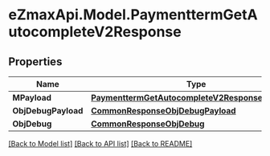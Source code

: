
# eZmaxApi.Model.PaymenttermGetAutocompleteV2Response

## Properties

Name | Type | Description | Notes
------------ | ------------- | ------------- | -------------
**MPayload** | [**PaymenttermGetAutocompleteV2ResponseMPayload**](PaymenttermGetAutocompleteV2ResponseMPayload.md) |  | 
**ObjDebugPayload** | [**CommonResponseObjDebugPayload**](CommonResponseObjDebugPayload.md) |  | [optional] 
**ObjDebug** | [**CommonResponseObjDebug**](CommonResponseObjDebug.md) |  | [optional] 

[[Back to Model list]](../README.md#documentation-for-models)
[[Back to API list]](../README.md#documentation-for-api-endpoints)
[[Back to README]](../README.md)


